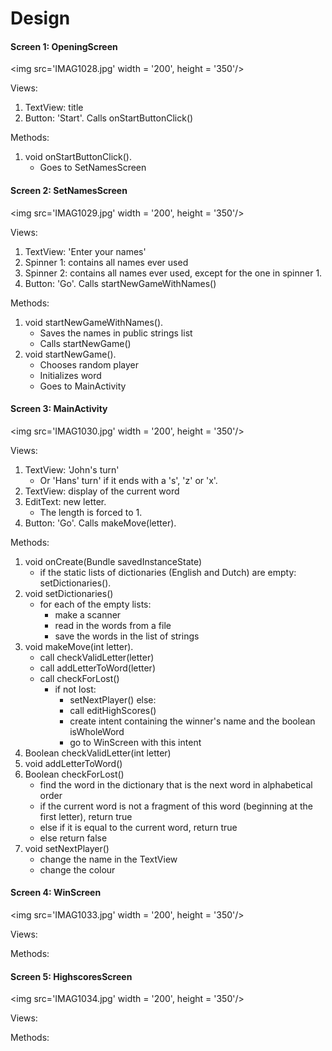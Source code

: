 # Design



#### Screen 1: OpeningScreen

<img src='IMAG1028.jpg' width = '200', height = '350'/>

Views:<br /> 
1.  TextView: title<br /> 
2.  Button: 'Start'. Calls onStartButtonClick()<br /> 

Methods:<br /> 
1.  void onStartButtonClick(). <br /> 
    - Goes to SetNamesScreen <br /> 

#### Screen 2: SetNamesScreen

<img src='IMAG1029.jpg' width = '200', height = '350'/>

Views:<br /> 
1.  TextView: 'Enter your names'<br /> 
2.  Spinner 1: contains all names ever used<br /> 
3.  Spinner 2: contains all names ever used, except for the one in spinner 1.<br /> 
4.  Button: 'Go'. Calls startNewGameWithNames()<br /> 

Methods:<br /> 
1.  void startNewGameWithNames(). <br /> 
    -   Saves the names in public strings list<br /> 
    -   Calls startNewGame()<br /> 
2.  void startNewGame(). <br /> 
    -   Chooses random player<br /> 
    -   Initializes word<br /> 
    -   Goes to MainActivity

#### Screen 3: MainActivity

<img src='IMAG1030.jpg' width = '200', height = '350'/>

Views:
1.  TextView: 'John's turn' 
    -   Or 'Hans' turn' if it ends with a 's', 'z' or 'x'.
2.  TextView: display of the current word
3.  EditText: new letter.
    -   The length is forced to 1.
4.  Button: 'Go'. Calls makeMove(letter).

Methods:
1.  void onCreate(Bundle savedInstanceState)
    -   if the static lists of dictionaries (English and Dutch) are empty: setDictionaries().
2.  void setDictionaries()
    -   for each of the empty lists: 
        -   make a scanner
        -   read in the words from a file
        -   save the words in the list of strings
3.  void makeMove(int letter). 
    -   call checkValidLetter(letter)
    -   call addLetterToWord(letter)
    -   call checkForLost()
        -   if not lost:
            -   setNextPlayer()
            else:
            -   call editHighScores()
            -   create intent containing the winner's name and the boolean isWholeWord
            -   go to WinScreen with this intent
4.  Boolean checkValidLetter(int letter)
5.  void addLetterToWord()
6.  Boolean checkForLost()
    -   find the word in the dictionary that is the next word in alphabetical order
    -   if the current word is not a fragment of this word (beginning at the first letter), return true
    -   else if it is equal to the current word, return true
    -   else return false
7.  void setNextPlayer()
    -   change the name in the TextView
    -   change the colour

#### Screen 4: WinScreen

<img src='IMAG1033.jpg' width = '200', height = '350'/>

Views:

Methods:

#### Screen 5: HighscoresScreen

<img src='IMAG1034.jpg' width = '200', height = '350'/>

Views:

Methods:
